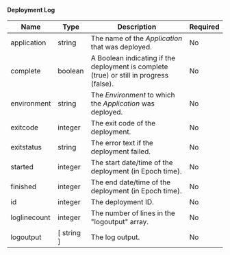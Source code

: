 **Deployment Log**

| Name | Type | Description | Required |
| ---- | ---- | ----------- | -------- |
| application | string | The name of the _Application_ that was deployed. | No |
| complete | boolean | A Boolean indicating if the deployment is complete (true) or still in progress (false). | No |
| environment | string | The _Environment_ to which the _Application_ was deployed. | No |
| exitcode | integer | The exit code of the deployment. | No |
| exitstatus | string | The error text if the deployment failed. | No |
| started | integer | The start date/time of the deployment (in Epoch time). | No |
| finished | integer | The end date/time of the deployment (in Epoch time). | No |
| id | integer | The deployment ID. | No |
| loglinecount | integer | The number of lines in the "logoutput" array. | No |
| logoutput | [ string ] |  The log output.| No |

